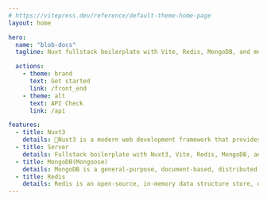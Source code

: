 ```yaml
---
# https://vitepress.dev/reference/default-theme-home-page
layout: home

hero:
  name: "blob-docs"
  tagline: Nuxt fullstack boilerplate with Vite, Redis, MongoDB, and more!

  actions:
    - theme: brand
      text: Get started
      link: /front_end
    - theme: alt
      text: API Check
      link: /api

features:
  - title: Nuxt3
    details: 🔦Nuxt3 is a modern web development framework that provides a simple and powerful solution for building modern web applications.
  - title: Server
    details: Fullstack boilerplate with Nuxt3, Vite, Redis, MongoDB, and more!
  - title: MongoDB(Mongoose)
    details: MongoDB is a general-purpose, document-based, distributed database built for modern application developers and for the cloud era.
  - title: Redis
    details: Redis is an open-source, in-memory data structure store, used as a database, cache, and message broker.
---
```

